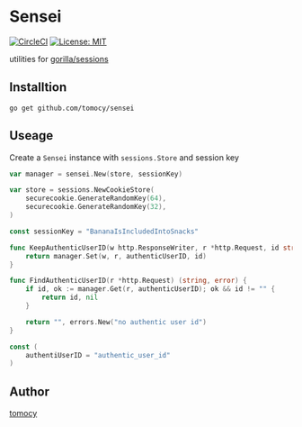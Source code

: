 # Sensei

[![CircleCI](https://circleci.com/gh/tomocy/sensei.svg?style=svg)](https://circleci.com/gh/tomocy/sensei)
[![License: MIT](https://img.shields.io/badge/License-MIT-yellow.svg)](https://opensource.org/licenses/MIT)

utilities for [gorilla/sessions](https://github.com/gorilla/sessions)

## Installtion
```
go get github.com/tomocy/sensei
```

## Useage
Create a `Sensei` instance with `sessions.Store` and session key
```go
var manager = sensei.New(store, sessionKey)

var store = sessions.NewCookieStore(
    securecookie.GenerateRandomKey(64),
    securecookie.GenerateRandomKey(32),
)

const sessionKey = "BananaIsIncludedIntoSnacks"
```

```go
func KeepAuthenticUserID(w http.ResponseWriter, r *http.Request, id string) error {
    return manager.Set(w, r, authenticUserID, id)
}

func FindAuthenticUserID(r *http.Request) (string, error) {
    if id, ok := manager.Get(r, authenticUserID); ok && id != "" {
        return id, nil
    }

    return "", errors.New("no authentic user id")
}

const (
    authentiUserID = "authentic_user_id"
)
```

## Author
[tomocy](https://github.com/tomocy)